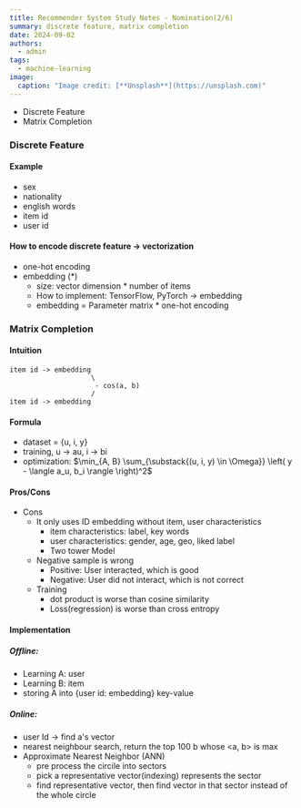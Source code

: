 ```yaml
---
title: Recommender System Study Notes - Nomination(2/6)
summary: discrete feature, matrix completion
date: 2024-09-02
authors:
  - admin
tags:
  - machine-learning
image:
  caption: "Image credit: [**Unsplash**](https://unsplash.com)"
---
```


- Discrete Feature
- Matrix Completion

### Discrete Feature

#### Example

- sex
- nationality
- english words
- item id
- user id

#### How to encode discrete feature -> vectorization

- one-hot encoding
- embedding (\*)
  - size: vector dimension \* number of items
  - How to implement: TensorFlow, PyTorch -> embedding
  - embedding = Parameter matrix \* one-hot encoding

### Matrix Completion

#### Intuition

```
item id -> embedding
                    \
                     - cos(a, b)
                    /
item id -> embedding
```

#### Formula

- dataset = {u, i, y}
- training, u -> au, i -> bi
- optimization: $\min_{A, B} \sum_{\substack{(u, i, y) \in \Omega}} \left( y - \langle a_u, b_i \rangle \right)^2$

#### Pros/Cons

- Cons
  - It only uses ID embedding without item, user characteristics
    - item characteristics: label, key words
    - user characteristics: gender, age, geo, liked label
    - Two tower Model
  - Negative sample is wrong
    - Positive: User interacted, which is good
    - Negative: User did not interact, which is not correct
  - Training
    - dot product is worse than cosine similarity
    - Loss(regression) is worse than cross entropy

#### Implementation

##### Offline:

- Learning A: user
- Learning B: item
- storing A into {user id: embedding} key-value

##### Online:

- user Id -> find a's vector
- nearest neighbour search, return the top 100 b whose <a, b> is max
- Approximate Nearest Neighbor (ANN)
  - pre process the circile into sectors
  - pick a representative vector(indexing) represents the sector
  - find representative vector, then find vector in that sector instead of the whole circle
